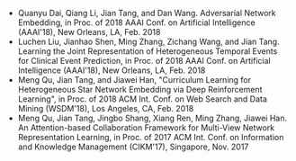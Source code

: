 * Quanyu Dai, Qiang Li, Jian Tang, and Dan Wang. Adversarial Network Embedding, in Proc. of 2018 AAAI Conf. on Artificial Intelligence (AAAI'18), New Orleans, LA, Feb. 2018
* Luchen Liu, Jianhao Shen, Ming Zhang, Zichang Wang, and Jian Tang. Learning the Joint Representation of Heterogeneous Temporal Events for Clinical Event Prediction, in Proc. of 2018 AAAI Conf. on Artificial Intelligence (AAAI'18), New Orleans, LA, Feb. 2018
* Meng Qu, Jian Tang, and Jiawei Han, "Curriculum Learning for Heterogeneous Star Network Embedding via Deep Reinforcement Learning",  in Proc. of 2018 ACM  Int. Conf. on Web Search and Data Mining (WSDM'18), Los Angeles, CA, Feb. 2018
* Meng Qu, Jian Tang, Jingbo Shang, Xiang Ren, Ming Zhang, Jiawei Han. An Attention-based Collaboration Framework for Multi-View Network Representation Learning, in Proc. of 2017 ACM Int. Conf. on Information and Knowledge Management (CIKM'17), Singapore, Nov. 2017

